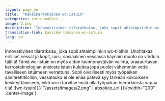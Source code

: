 ```yaml
---
layout: page_en
title:  "Kaksikerroksinen wc-istuin"
categories: introuvables
image: 2.png
description: "Innovatiivinen tilaratkaisu, joka sopii ahtaimpiinkin wc-tiloihin. Unohtakaa erilliset vessat ja kopit, uusi, sosiaalinen vessassa käynnin muoto on vihdoin täällä! Tämä wc-istuin on myös aidon luonnonystävän valinta, uraauurtavan kerrosteknologian ansiosta istuin kuluttaa jopa puolet vähemmän vettä tavalliseen istuimeen verrattuna. Sopii oivallisesti myös työpaikan saniteettitiloihin, vessatauko ei ole enää pätevä syy tärkeän kokouksen keskeyttämiseen, eikä wc:n tarvitse enää olla työpaikan hierarkioista vapaa tila!"
translation-link: kaksikerroksinen-wc-istuin
lang: en
---
```

Innovatiivinen tilaratkaisu, joka sopii ahtaimpiinkin wc-tiloihin. Unohtakaa erilliset vessat ja kopit, uusi, sosiaalinen vessassa käynnin muoto on vihdoin täällä! Tämä wc-istuin on myös aidon luonnonystävän valinta, uraauurtavan kerrosteknologian ansiosta istuin kuluttaa jopa puolet vähemmän vettä tavalliseen istuimeen verrattuna. Sopii oivallisesti myös työpaikan saniteettitiloihin, vessatauko ei ole enää pätevä syy tärkeän kokouksen keskeyttämiseen, eikä wc:n tarvitse enää olla työpaikan hierarkioista vapaa tila!
![wc-istuin]({{ "/assets/images/2.png" | absolute_url }}){:width="200" .center-image }

